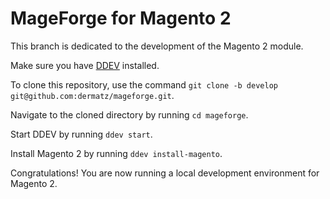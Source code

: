 # MageForge for Magento 2

This branch is dedicated to the development of the Magento 2 module.

Make sure you have [DDEV](https://ddev.readthedocs.io/en/stable/users/install/ddev-installation/) installed.

To clone this repository, use the command `git clone -b develop git@github.com:dermatz/mageforge.git`.

Navigate to the cloned directory by running `cd mageforge`.

Start DDEV by running `ddev start`.

Install Magento 2 by running `ddev install-magento`.

Congratulations! You are now running a local development environment for Magento 2.
